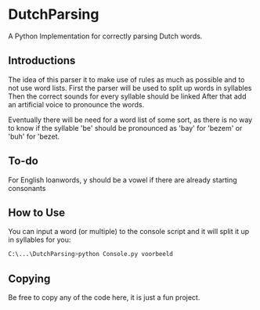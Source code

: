 # DutchParsing

 A Python Implementation for correctly parsing Dutch words.

## Introductions

 The idea of this parser it to make use of rules as much as possible and to not use word lists.
 First the parser will be used to split up words in syllables
 Then the correct sounds for every syllable should be linked
 After that add an artificial voice to pronounce the words.

 Eventually there will be need for a word list of some sort, as there is no way to know if the syllable 'be' should be pronounced as 'bay' for 'bezem' or  'buh' for 'bezet.

## To-do

For English loanwords, y should be a vowel if there are already starting consonants

## How to Use

You can input a word (or multiple) to the console script and it will split it up in syllables for you:

``` bash
C:\...\DutchParsing>python Console.py voorbeeld
```

## Copying

Be free to copy any of the code here, it is just a fun project.
